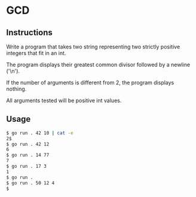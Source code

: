 # GCD
## Instructions

Write a program that takes two string representing two strictly positive integers that fit in an int.

The program displays their greatest common divisor followed by a newline ('\n').

If the number of arguments is different from 2, the program displays nothing.

All arguments tested will be positive int values.
## Usage
```bash
$ go run . 42 10 | cat -e
2$
$ go run . 42 12
6
$ go run . 14 77
7
$ go run . 17 3
1
$ go run .
$ go run . 50 12 4
$

```